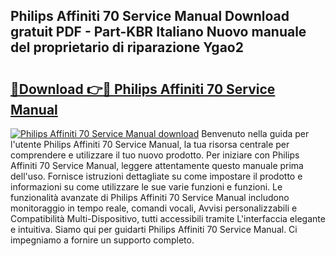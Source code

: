 ## Philips Affiniti 70 Service Manual Download gratuit PDF - Part-KBR Italiano Nuovo manuale del proprietario di riparazione Ygao2

# <h2><a href="http://dfesc8p.blite.top/?on=Philips+Affiniti+70+Service+Manual">🔗Download 👉🔴 Philips Affiniti 70 Service Manual</a></h2>

[![Philips Affiniti 70 Service Manual download](https://i.imgur.com/lujVjoI.png)](http://dfesc8p.blite.top/?on=Philips+Affiniti+70+Service+Manual)
Benvenuto nella guida per l'utente Philips Affiniti 70 Service Manual, la tua risorsa centrale per comprendere e utilizzare il tuo nuovo prodotto. Per iniziare con Philips Affiniti 70 Service Manual, leggere attentamente questo manuale prima dell'uso. Fornisce istruzioni dettagliate su come impostare il prodotto e informazioni su come utilizzare le sue varie funzioni e funzioni. Le funzionalità avanzate di Philips Affiniti 70 Service Manual includono monitoraggio in tempo reale, comandi vocali, Avvisi personalizzabili e Compatibilità Multi-Dispositivo, tutti accessibili tramite L'interfaccia elegante e intuitiva. Siamo qui per guidarti Philips Affiniti 70 Service Manual. Ci impegniamo a fornire un supporto completo.
